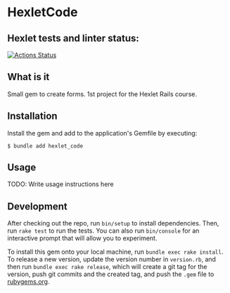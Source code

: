 # HexletCode

## Hexlet tests and linter status:
[![Actions Status](https://github.com/johanla0/rails-project-63/workflows/hexlet-check/badge.svg)](https://github.com/johanla0/rails-project-63/actions)

## What is it

Small gem to create forms. 1st project for the Hexlet Rails course.

## Installation

Install the gem and add to the application's Gemfile by executing:

    $ bundle add hexlet_code

## Usage

TODO: Write usage instructions here

## Development

After checking out the repo, run `bin/setup` to install dependencies. Then, run `rake test` to run the tests. You can also run `bin/console` for an interactive prompt that will allow you to experiment.

To install this gem onto your local machine, run `bundle exec rake install`. To release a new version, update the version number in `version.rb`, and then run `bundle exec rake release`, which will create a git tag for the version, push git commits and the created tag, and push the `.gem` file to [rubygems.org](https://rubygems.org).
